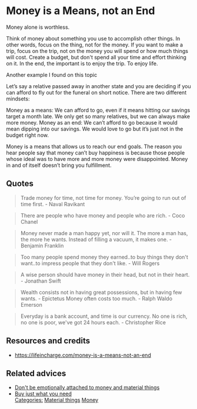 # Money is a Means, not an End

Money alone is worthless.

Think of money about something you use to accomplish other things. In other words, focus on the thing, not for the money. If you want to make a trip, focus on the trip, not on the money you will spend or how much things will cost. Create a budget, but don't spend all your time and effort thinking on it. In the end, the important is to enjoy the trip. To enjoy life.

Another example I found on this topic

Let’s say a relative passed away in another state and you are deciding if you can afford to fly out for the funeral on short notice. There are two different mindsets:

Money as a means: We can afford to go, even if it means hitting our savings target a month late.  We only get so many relatives, but we can always make more money.
Money as an end: We can’t afford to go because it would mean dipping into our savings.  We would love to go but it’s just not in the budget right now.

Money is a means that allows us to reach our end goals.  The reason you hear people say that money can’t buy happiness is because those people whose ideal was to have more and more money were disappointed.  Money in and of itself doesn’t bring you fulfillment.

## Quotes

> Trade money for time, not time for money. You’re going to run out of time first. - Naval Ravikant

> There are people who have money and people who are rich. - Coco Chanel

> Money never made a man happy yet, nor will it. The more a man has, the more he wants. Instead of filling a vacuum, it makes one. - Benjamin Franklin

> Too many people spend money they earned..to buy things they don't want..to impress people that they don't like. - Will Rogers

> A wise person should have money in their head, but not in their heart. - Jonathan Swift

> Wealth consists not in having great possessions, but in having few wants. - Epictetus
Money often costs too much. - Ralph Waldo Emerson

> Everyday is a bank account, and time is our currency. No one is rich, no one is poor, we've got 24 hours each. - Christopher Rice

## Resources and credits

- https://lifeincharge.com/money-is-a-means-not-an-end

## Related advices

- [Don't be emotionally attached to money and material things](../Don't%20be%20emotionally%20attached%20to%20money%20and%20material%20things/index.md)
- [Buy just what you need](../Buy%20just%20what%20you%20need/index.md)
<br/>[Categories:](../Categories/index.md) [Material things](../Categories/Material%20things.md) [Money](../Categories/Money.md)